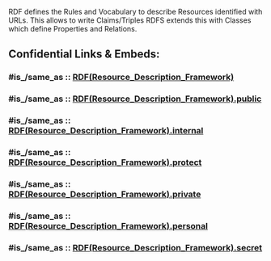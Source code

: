 RDF defines the Rules and Vocabulary to describe Resources identified with URLs. 
This allows to write Claims/Triples 
RDFS extends this with Classes which define Properties and Relations. 


## Confidential Links & Embeds: 

### #is_/same_as :: [RDF(Resource_Description_Framework)](/_Standards/RDF(Resource_Description_Framework).md) 

### #is_/same_as :: [RDF(Resource_Description_Framework).public](/_public/RDF(Resource_Description_Framework).public.md) 

### #is_/same_as :: [RDF(Resource_Description_Framework).internal](/_internal/RDF(Resource_Description_Framework).internal.md) 

### #is_/same_as :: [RDF(Resource_Description_Framework).protect](/_protect/RDF(Resource_Description_Framework).protect.md) 

### #is_/same_as :: [RDF(Resource_Description_Framework).private](/_private/RDF(Resource_Description_Framework).private.md) 

### #is_/same_as :: [RDF(Resource_Description_Framework).personal](/_personal/RDF(Resource_Description_Framework).personal.md) 

### #is_/same_as :: [RDF(Resource_Description_Framework).secret](/_secret/RDF(Resource_Description_Framework).secret.md)

